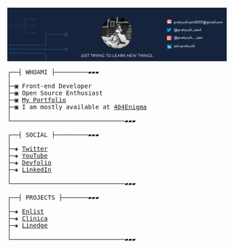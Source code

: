 ![banner](https://github.com/pratyushjain122/pratyushjain122/blob/master/banner.png)

<pre>
┌──┤ WHOAMI ├─────────▰▰▰
│
├─▣ Front-end Developer
├─▣ Open Source Enthusiast
├─▣ <a href="https://pratyushjain.netlify.app/">My Portfolio</a>
├─▣ I am mostly available at <a href="https://www.linkedin.com/company/404enigma/">404Enigma</a>
│
└───────────────────────────────▰▰▰

┌──┤ SOCIAL ├─────────▰▰▰
│
├─◈ <a href="https://twitter.com/pratyush_jain1">Twitter</a>
├─◈ <a href="https://www.youtube.com/channel/UCNDFjjtnL5Kch_Yek6G_XHA">YouTube</a>
├─◈ <a href="https://devfolio.co/@pratyushjain">Devfolio</a>
├─◈ <a href="https://www.linkedin.com/in/jain-pratyush">LinkedIn</a>
│
└───────────────────────────────▰▰▰

┌──┤ PROJECTS ├───────▰▰▰
│
├─◈ <a href="https://github.com/404Enigma/enlist">Enlist</a>
├─◈ <a href="https://github.com/404Enigma/Sociothon-Hackathon-2021">Clinica</a>
├─◈ <a href="https://github.com/404Enigma/cicada-3301">Linedge</a>
│
└───────────────────────────────▰▰▰
</pre>
